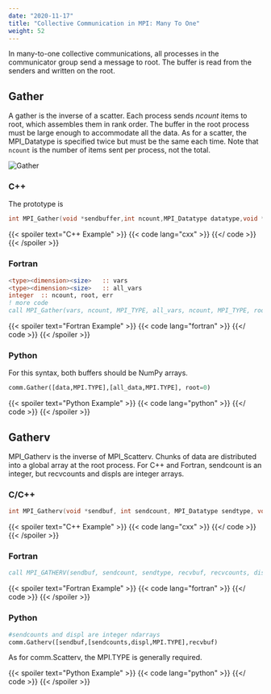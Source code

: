 ```yaml
---
date: "2020-11-17"
title: "Collective Communication in MPI: Many To One"
weight: 52
---
```


In many-to-one collective communications, all processes in the communicator group send a message to root. The buffer is read from the senders and written on the root.

## Gather

A gather is the inverse of a scatter.  Each process sends _ncount_ items to root, which assembles them in rank order.  The buffer in the root process must be large enough to accommodate all the data.  As for a scatter, the MPI_Datatype is specified twice but must be the same each time. Note that `ncount` is the number of items sent per process, not the total.

![](img/gather.png "Gather")

### C++ 

The prototype is
```c++
int MPI_Gather(void *sendbuffer,int ncount,MPI_Datatype datatype,void *recvbuffer,int ncount,MPI_Datatype datatype,int root,MPI_Comm communicator)
```

{{< spoiler text="C++ Example" >}}
{{< code lang="cxx" >}}
    [](/content/courses/parallel-computing-introduction/code/gather.cxx)
{{</ code >}}
{{< /spoiler >}}

### Fortran

```fortran
<type><dimension><size>   :: vars
<type><dimension><size>   :: all_vars
integer  :: ncount, root, err
! more code
call MPI_Gather(vars, ncount, MPI_TYPE, all_vars, ncount, MPI_TYPE, root, MPI_COMM_WORLD, err)
```

{{< spoiler text="Fortran Example" >}}
{{< code lang="fortran" >}}
    [](/content/courses/parallel-computing-introduction/code/gather.f90)
{{</ code >}}
{{< /spoiler >}}

### Python

For this syntax, both buffers should be NumPy arrays.

```python
comm.Gather([data,MPI.TYPE],[all_data,MPI.TYPE], root=0)
```

{{< spoiler text="Python Example" >}}
{{< code lang="python" >}}
    [](/content/courses/parallel-computing-introduction/code/gather.py)
{{</ code >}}
{{< /spoiler >}}


## Gatherv

MPI_Gatherv is the inverse of MPI_Scatterv.  Chunks of data are distributed into a global array at the root process.  For C++ and Fortran, sendcount is an integer, but recvcounts and displs are integer arrays.

### C/C++
```c
int MPI_Gatherv(void *sendbuf, int sendcount, MPI_Datatype sendtype, void *recvbuf, int *recvcounts, int *displs, MPI_Datatype recvtype, int root, MPI_Comm comm);
```

{{< spoiler text="C++ Example" >}}
{{< code lang="cxx" >}}
    [](/content/courses/parallel-computing-introduction/code/gatherv.cxx)
{{</ code >}}
{{< /spoiler >}}

### Fortran
```fortran
call MPI_GATHERV(sendbuf, sendcount, sendtype, recvbuf, recvcounts, displs, recvtype, root, comm, ierr)
```

{{< spoiler text="Fortran Example" >}}
{{< code lang="fortran" >}}
    [](/content/courses/parallel-computing-introduction/code/gatherv.f90)
{{</ code >}}
{{< /spoiler >}}

### Python
```python
#sendcounts and displ are integer ndarrays
comm.Gatherv([sendbuf,[sendcounts,displ,MPI.TYPE],recvbuf)
```
As for comm.Scatterv, the MPI.TYPE is generally required.

{{< spoiler text="Python Example" >}}
{{< code lang="python" >}}
    [](/content/courses/parallel-computing-introduction/code/gatherv.py)
{{</ code >}}
{{< /spoiler >}}
